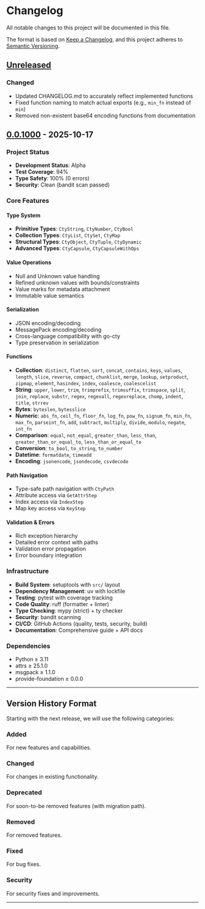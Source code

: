 # Changelog

All notable changes to this project will be documented in this file.

The format is based on [Keep a Changelog](https://keepachangelog.com/en/1.0.0/),
and this project adheres to [Semantic Versioning](https://semver.org/spec/v2.0.0.html).

## [Unreleased]

### Changed
- Updated CHANGELOG.md to accurately reflect implemented functions
- Fixed function naming to match actual exports (e.g., `min_fn` instead of `min`)
- Removed non-existent base64 encoding functions from documentation

## [0.0.1000] - 2025-10-17

### Project Status
- **Development Status**: Alpha
- **Test Coverage**: 94%
- **Type Safety**: 100% (0 errors)
- **Security**: Clean (bandit scan passed)

### Core Features

#### Type System
- **Primitive Types**: `CtyString`, `CtyNumber`, `CtyBool`
- **Collection Types**: `CtyList`, `CtySet`, `CtyMap`
- **Structural Types**: `CtyObject`, `CtyTuple`, `CtyDynamic`
- **Advanced Types**: `CtyCapsule`, `CtyCapsuleWithOps`

#### Value Operations
- Null and Unknown value handling
- Refined unknown values with bounds/constraints
- Value marks for metadata attachment
- Immutable value semantics

#### Serialization
- JSON encoding/decoding
- MessagePack encoding/decoding
- Cross-language compatibility with go-cty
- Type preservation in serialization

#### Functions
- **Collection**: `distinct`, `flatten`, `sort`, `concat`, `contains`, `keys`, `values`, `length`, `slice`, `reverse`, `compact`, `chunklist`, `merge`, `lookup`, `setproduct`, `zipmap`, `element`, `hasindex`, `index`, `coalesce`, `coalescelist`
- **String**: `upper`, `lower`, `trim`, `trimprefix`, `trimsuffix`, `trimspace`, `split`, `join`, `replace`, `substr`, `regex`, `regexall`, `regexreplace`, `chomp`, `indent`, `title`, `strrev`
- **Bytes**: `byteslen`, `bytesslice`
- **Numeric**: `abs_fn`, `ceil_fn`, `floor_fn`, `log_fn`, `pow_fn`, `signum_fn`, `min_fn`, `max_fn`, `parseint_fn`, `add`, `subtract`, `multiply`, `divide`, `modulo`, `negate`, `int_fn`
- **Comparison**: `equal`, `not_equal`, `greater_than`, `less_than`, `greater_than_or_equal_to`, `less_than_or_equal_to`
- **Conversion**: `to_bool`, `to_string`, `to_number`
- **Datetime**: `formatdate`, `timeadd`
- **Encoding**: `jsonencode`, `jsondecode`, `csvdecode`

#### Path Navigation
- Type-safe path navigation with `CtyPath`
- Attribute access via `GetAttrStep`
- Index access via `IndexStep`
- Map key access via `KeyStep`

#### Validation & Errors
- Rich exception hierarchy
- Detailed error context with paths
- Validation error propagation
- Error boundary integration

### Infrastructure
- **Build System**: setuptools with `src/` layout
- **Dependency Management**: uv with lockfile
- **Testing**: pytest with coverage tracking
- **Code Quality**: ruff (formatter + linter)
- **Type Checking**: mypy (strict) + ty checker
- **Security**: bandit scanning
- **CI/CD**: GitHub Actions (quality, tests, security, build)
- **Documentation**: Comprehensive guide + API docs

### Dependencies
- Python ≥ 3.11
- attrs ≥ 25.1.0
- msgpack ≥ 1.1.0
- provide-foundation ≥ 0.0.0

---

## Version History Format

Starting with the next release, we will use the following categories:

### Added
For new features and capabilities.

### Changed
For changes in existing functionality.

### Deprecated
For soon-to-be removed features (with migration path).

### Removed
For removed features.

### Fixed
For bug fixes.

### Security
For security fixes and improvements.

---

[Unreleased]: https://github.com/provide-io/pyvider-cty/compare/v0.0.1000...HEAD
[0.0.1000]: https://github.com/provide-io/pyvider-cty/releases/tag/v0.0.1000
